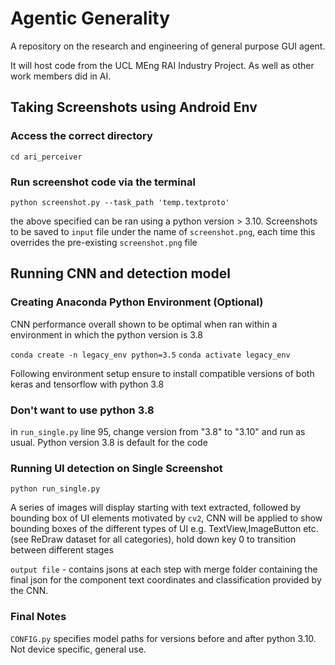 # Agentic Generality
A repository on the research and engineering of general purpose GUI agent.

It will host code from the UCL MEng RAI Industry Project. As well as other work members did in AI.

## Taking Screenshots using Android Env 


### Access the correct directory

```cd ari_perceiver```

### Run screenshot code via the terminal 

```python screenshot.py --task_path 'temp.textproto'```

the above specified can be ran using a python version > 3.10. Screenshots to be saved to ```input``` file under the name of ```screenshot.png```, each time this overrides the pre-existing ```screenshot.png``` file 

## Running CNN and detection model

### Creating Anaconda Python Environment (Optional)

CNN performance overall shown to be optimal when ran within a environment in which the python version is 3.8

```conda create -n legacy_env python=3.5```
```conda activate legacy_env```

Following environment setup ensure to install compatible versions of both keras and tensorflow with python 3.8

### Don't want to use python 3.8

in ```run_single.py``` line 95, change version from "3.8" to "3.10" and run as usual. Python version 3.8 is default for the code 

### Running UI detection on  Single Screenshot

```python run_single.py```

A series of images will display starting with text extracted, followed by bounding box of UI elements motivated by ```cv2```, CNN will be applied to show bounding boxes of the different types of UI e.g. TextView,ImageButton etc. (see ReDraw dataset for all categories), hold down key 0 to transition between different stages

```output file``` - contains jsons at each step with merge folder containing the final json for the component text coordinates and classification provided by the CNN. 

### Final Notes 

```CONFIG.py``` specifies model paths for versions before and after python 3.10. Not device specific, general use. 







